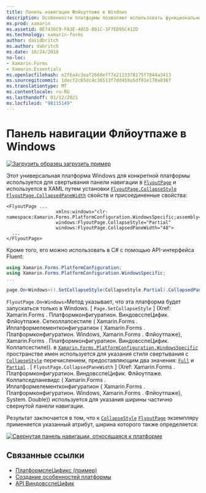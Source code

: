 ```yaml
---
title: Панель навигации Флйоутпаже в Windows
description: Особенности платформы позволяют использовать функциональные возможности, доступные только на определенной платформе, без реализации пользовательских модулей подготовки отчетов или эффектов. В этой статье объясняется, как использовать конкретную платформу Windows, которая сворачивает панель навигации в Флйоутпаже.
ms.prod: xamarin
ms.assetid: 0E7436C9-FA3E-40CD-801C-3F7ED95C412D
ms.technology: xamarin-forms
author: davidbritch
ms.author: dabritch
ms.date: 10/24/2018
no-loc:
- Xamarin.Forms
- Xamarin.Essentials
ms.openlocfilehash: e2f6a4c3eaf2668eff7e2123378175f7844a3413
ms.sourcegitcommit: 1decf2c65dc4c36513f7dd459a5df01e170a036f
ms.translationtype: MT
ms.contentlocale: ru-RU
ms.lasthandoff: 01/12/2021
ms.locfileid: "98115149"
---
```

# <a name="flyoutpage-navigation-bar-on-windows"></a>Панель навигации Флйоутпаже в Windows

[![Загрузить образец](~/media/shared/download.png) загрузить пример](/samples/xamarin/xamarin-forms-samples/userinterface-platformspecifics)

Этот универсальная платформа Windows для конкретной платформы используется для свертывания панели навигации в [`FlyoutPage`](xref:Xamarin.Forms.FlyoutPage) и используется в XAML путем установки [`FlyoutPage.CollapseStyle`](xref:Xamarin.Forms.PlatformConfiguration.WindowsSpecific.FlyoutPage.CollapseStyleProperty) [`FlyoutPage.CollapsedPaneWidth`](xref:Xamarin.Forms.PlatformConfiguration.WindowsSpecific.FlyoutPage.CollapsedPaneWidthProperty) свойств и присоединенные свойства:

```xaml
<FlyoutPage ...
                  xmlns:windows="clr-namespace:Xamarin.Forms.PlatformConfiguration.WindowsSpecific;assembly=Xamarin.Forms.Core"
                  windows:FlyoutPage.CollapseStyle="Partial"
                  windows:FlyoutPage.CollapsedPaneWidth="48">
  ...
</FlyoutPage>

```

Кроме того, его можно использовать в C# с помощью API-интерфейса Fluent:

```csharp
using Xamarin.Forms.PlatformConfiguration;
using Xamarin.Forms.PlatformConfiguration.WindowsSpecific;
...

page.On<Windows>().SetCollapseStyle(CollapseStyle.Partial).CollapsedPaneWidth(148);
```

`FlyoutPage.On<Windows>`Метод указывает, что эта платформа будет запускаться только в Windows. [ `Page.SetCollapseStyle` ] (Xref: Xamarin.Forms . Платформконфигуратион. ВиндовсспеЦифик. Флйоутпаже. Сетколлапсестиле ( Xamarin.Forms . Иплатформелементконфигуратион { Xamarin.Forms . Платформконфигуратион. Windows, Xamarin.Forms . Флйоутпаже}, Xamarin.Forms . Платформконфигуратион. ВиндовсспеЦифик. Коллапсестиле)). в [`Xamarin.Forms.PlatformConfiguration.WindowsSpecific`](xref:Xamarin.Forms.PlatformConfiguration.WindowsSpecific) пространстве имен используется для указания стиля свертывания с [`CollapseStyle`](xref:Xamarin.Forms.PlatformConfiguration.WindowsSpecific.CollapseStyle) перечислением, предоставляющим два значения: [`Full`](xref:Xamarin.Forms.PlatformConfiguration.WindowsSpecific.CollapseStyle.Full) и [`Partial`](xref:Xamarin.Forms.PlatformConfiguration.WindowsSpecific.CollapseStyle.Partial) . [ `FlyoutPage.CollapsedPaneWidth` ] (Xref: Xamarin.Forms . Платформконфигуратион. ВиндовсспеЦифик. Флйоутпаже. Коллапседпаневидс ( Xamarin.Forms . Иплатформелементконфигуратион { Xamarin.Forms . Платформконфигуратион. Windows, Xamarin.Forms . Флйоутпаже}, System. Double)) используется для указания ширины частично свернутой панели навигации.

Результат заключается в том, что к [`CollapseStyle`](xref:Xamarin.Forms.PlatformConfiguration.WindowsSpecific.CollapseStyle) [`FlyoutPage`](xref:Xamarin.Forms.FlyoutPage) экземпляру применяется указанный атрибут, ширина которого также определяется:

[![Свернутая панель навигации, относящаяся к платформе](flyoutpage-navigation-bar-images/collapsed-navigation-bar.png)](flyoutpage-navigation-bar-images/collapsed-navigation-bar-large.png#lightbox "Свернутая панель навигации Platform-Specific")

## <a name="related-links"></a>Связанные ссылки

- [ПлатформспеЦификс (пример)](/samples/xamarin/xamarin-forms-samples/userinterface-platformspecifics)
- [Создание особенностей платформы](~/xamarin-forms/platform/platform-specifics/index.md#creating-platform-specifics)
- [API ВиндовсспеЦифик](xref:Xamarin.Forms.PlatformConfiguration.WindowsSpecific)